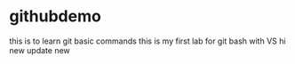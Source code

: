 # githubdemo
this is to learn git basic commands
this is my first lab for git bash with VS
hi new update  new 
